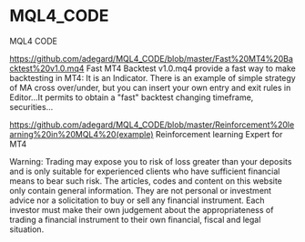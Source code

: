 # MQL4_CODE
MQL4 CODE

https://github.com/adegard/MQL4_CODE/blob/master/Fast%20MT4%20Backtest%20v1.0.mq4
Fast MT4 Backtest v1.0.mq4 provide a fast way to make backtesting in MT4:
It is an Indicator. There is an example of simple strategy of MA cross over/under, but you can insert your own entry and exit rules in Editor...It permits to obtain a "fast" backtest changing timeframe, securities...

https://github.com/adegard/MQL4_CODE/blob/master/Reinforcement%20learning%20in%20MQL4%20(example)
Reinforcement learning Expert for MT4


Warning: Trading may expose you to risk of loss greater than your deposits and is only 
suitable for experienced clients who have sufficient financial means to bear such risk. 
The articles, codes and content on this website only contain general information. 
They are not personal or investment advice nor a solicitation to buy or sell any financial instrument. 
Each investor must make their own judgement about the appropriateness of trading a financial instrument 
to their own financial, fiscal and legal situation.

